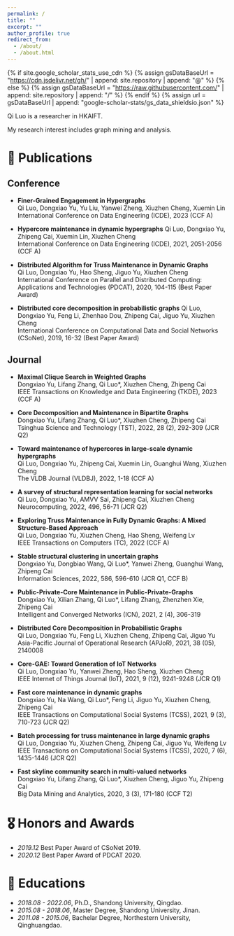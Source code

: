 ```yaml
---
permalink: /
title: ""
excerpt: ""
author_profile: true
redirect_from: 
  - /about/
  - /about.html
---
```


{% if site.google_scholar_stats_use_cdn %}
{% assign gsDataBaseUrl = "https://cdn.jsdelivr.net/gh/" | append: site.repository | append: "@" %}
{% else %}
{% assign gsDataBaseUrl = "https://raw.githubusercontent.com/" | append: site.repository | append: "/" %}
{% endif %}
{% assign url = gsDataBaseUrl | append: "google-scholar-stats/gs_data_shieldsio.json" %}

<span class='anchor' id='about-me'></span>

Qi Luo is a researcher in HKAIFT. 
<!-- and a postdoc of City University of Hongkong -->

My research interest includes graph mining and analysis.

<!-- <a href='https://scholar.google.com/citations?user=glQeJ0sAAAAJ'><img src="https://img.shields.io/endpoint?url={{ url | url_encode }}&logo=Google%20Scholar&labelColor=f6f6f6&color=9cf&style=flat&label=citations"></a>. -->


<!-- # 🔥 News
- *2022.02*: &nbsp;🎉🎉 Lorem ipsum dolor sit amet, consectetur adipiscing elit. Vivamus ornare aliquet ipsum, ac tempus justo dapibus sit amet. 
- *2022.02*: &nbsp;🎉🎉 Lorem ipsum dolor sit amet, consectetur adipiscing elit. Vivamus ornare aliquet ipsum, ac tempus justo dapibus sit amet.  -->

<!-- # 🔮 Projects

<div class='paper-box'><div class='paper-box-image'><div><div class="badge">CVPR 2016</div><img src='images/500x300.png' alt="sym" width="100%"></div></div>
<div class='paper-box-text' markdown="1">

[Deep Residual Learning for Image Recognition](https://openaccess.thecvf.com/content_cvpr_2016/papers/He_Deep_Residual_Learning_CVPR_2016_paper.pdf)

**Kaiming He**, Xiangyu Zhang, Shaoqing Ren, Jian Sun

[**Project**](https://scholar.google.com/citations?view_op=view_citation&hl=zh-CN&user=DhtAFkwAAAAJ&citation_for_view=DhtAFkwAAAAJ:ALROH1vI_8AC) <strong><span class='show_paper_citations' data='DhtAFkwAAAAJ:ALROH1vI_8AC'></span></strong>
- Lorem ipsum dolor sit amet, consectetur adipiscing elit. Vivamus ornare aliquet ipsum, ac tempus justo dapibus sit amet. 
</div>
</div> -->


# 📝 Publications 


<!-- - [Lorem ipsum dolor sit amet, consectetur adipiscing elit. Vivamus ornare aliquet ipsum, ac tempus justo dapibus sit amet](https://github.com), A, B, C, **CVPR 2020** -->


## Conference

- **Finer-Grained Engagement in Hypergraphs**      
	Qi Luo, Dongxiao Yu, Yu Liu, Yanwei Zheng, Xiuzhen Cheng, Xuemin Lin       
	International Conference on Data Engineering (ICDE), 2023 (CCF A)

- **Hypercore maintenance in dynamic hypergraphs**
	Qi Luo, Dongxiao Yu, Zhipeng Cai, Xuemin Lin, Xiuzhen Cheng       
	International Conference on Data Engineering (ICDE), 2021, 2051-2056  (CCF A)
  
- **Distributed Algorithm for Truss Maintenance in Dynamic Graphs**     
	Qi Luo, Dongxiao Yu, Hao Sheng, Jiguo Yu, Xiuzhen Cheng     
	International Conference on Parallel and Distributed Computing: Applications and Technologies (PDCAT), 2020, 104-115  (Best Paper Award)
  
- **Distributed core decomposition in probabilistic graphs**
	Qi Luo, Dongxiao Yu, Feng Li, Zhenhao Dou, Zhipeng Cai, Jiguo Yu, Xiuzhen Cheng       
	International Conference on Computational Data and Social Networks (CSoNet), 2019, 16-32 (Best Paper Award)

## Journal

- **Maximal Clique Search in Weighted Graphs**     
	Dongxiao Yu, Lifang Zhang, Qi Luo*, Xiuzhen Cheng, Zhipeng Cai        
	IEEE Transactions on Knowledge and Data Engineering (TKDE), 2023  (CCF A)

- **Core Decomposition and Maintenance in Bipartite Graphs**     
	Dongxiao Yu, Lifang Zhang, Qi Luo*, Xiuzhen Cheng, Zhipeng Cai        
	Tsinghua Science and Technology (TST), 2022, 28 (2), 292-309  (JCR Q2)
  
- **Toward maintenance of hypercores in large-scale dynamic hypergraphs**   
	Qi Luo, Dongxiao Yu, Zhipeng Cai, Xuemin Lin, Guanghui Wang, Xiuzhen Cheng      
	The VLDB Journal (VLDBJ), 2022, 1-18  (CCF A)

- **A survey of structural representation learning for social networks**   
	Qi Luo, Dongxiao Yu, AMVV Sai, Zhipeng Cai, Xiuzhen Cheng     
	Neurocomputing, 2022, 496, 56-71  (JCR Q2)

- **Exploring Truss Maintenance in Fully Dynamic Graphs: A Mixed Structure-Based Approach**   
	Qi Luo, Dongxiao Yu, Xiuzhen Cheng, Hao Sheng, Weifeng Lv      
	IEEE Transactions on Computers (TC), 2022 (CCF A)

- **Stable structural clustering in uncertain graphs**    
	Dongxiao Yu, Dongbiao Wang, Qi Luo*, Yanwei Zheng, Guanghui Wang, Zhipeng Cai      
	Information Sciences, 2022, 586, 596-610 (JCR Q1, CCF B)

- **Public-Private-Core Maintenance in Public-Private-Graphs**   
	Dongxiao Yu, Xilian Zhang, Qi Luo*, Lifang Zhang, Zhenzhen Xie, Zhipeng Cai       
	Intelligent and Converged Networks (ICN), 2021, 2 (4), 306-319

- **Distributed Core Decomposition in Probabilistic Graphs**   
	Qi Luo, Dongxiao Yu, Feng Li, Xiuzhen Cheng, Zhipeng Cai, Jiguo Yu        
	Asia-Pacific Journal of Operational Research (APJoR), 2021, 38 (05), 2140008

- **Core-GAE: Toward Generation of IoT Networks**  
	Qi Luo, Dongxiao Yu, Yanwei Zheng, Hao Sheng, Xiuzhen Cheng        
	IEEE Internet of Things Journal (IoT), 2021, 9 (12), 9241-9248  (JCR Q1)

- **Fast core maintenance in dynamic graphs**    
	Dongxiao Yu, Na Wang, Qi Luo*, Feng Li, Jiguo Yu, Xiuzhen Cheng, Zhipeng Cai         
	IEEE Transactions on Computational Social Systems (TCSS), 2021, 9 (3), 710-723 (JCR Q2)

- **Batch processing for truss maintenance in large dynamic graphs**     
	Qi Luo, Dongxiao Yu, Xiuzhen Cheng, Zhipeng Cai, Jiguo Yu, Weifeng Lv   
	IEEE Transactions on Computational Social Systems (TCSS), 2020, 7 (6), 1435-1446 (JCR Q2)

- **Fast skyline community search in multi-valued networks**    
	Dongxiao Yu, Lifang Zhang, Qi Luo*, Xiuzhen Cheng, Jiguo Yu, Zhipeng Cai       
	Big Data Mining and Analytics, 2020, 3 (3), 171-180 (CCF T2)




# 🎖 Honors and Awards
- *2019.12* Best Paper Award of CSoNet 2019. 
- *2020.12* Best Paper Award of PDCAT 2020.
<!-- - *2023.4* Best Paper Award of CIDM 2023.   -->

# 📖 Educations
- *2018.08 - 2022.06*, Ph.D., Shandong University, Qingdao. 
- *2015.08 - 2018.06*, Master Degree, Shandong University, Jinan. 
- *2011.08 - 2015.06*, Bachelar Degree, Northestern University, Qinghuangdao. 

<!-- # 💬 Invited Talks
- *2021.06*, Lorem ipsum dolor sit amet, consectetur adipiscing elit. Vivamus ornare aliquet ipsum, ac tempus justo dapibus sit amet. 
- *2021.03*, Lorem ipsum dolor sit amet, consectetur adipiscing elit. Vivamus ornare aliquet ipsum, ac tempus justo dapibus sit amet.  \| [\[video\]](https://github.com/) -->

<!-- 
# 💻 Internships
- *2017.11 - 2018.02*, [JD](https://www.jd.com/), China. -->



